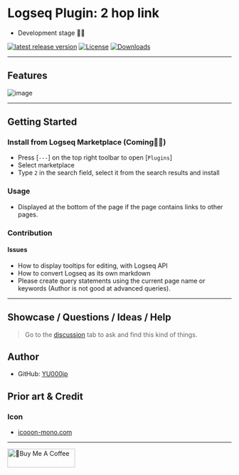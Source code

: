 # Logseq Plugin: 2 hop link

- Development stage 👷🚧

[![latest release version](https://img.shields.io/github/v/release/YU000jp/logseq-plugin-two-hop-link)](https://github.com/YU000jp/logseq-plugin-two-hop-link/releases)
[![License](https://img.shields.io/github/license/YU000jp/logseq-plugin-two-hop-link?color=blue)](https://github.com/YU000jp/logseq-plugin-two-hop-link/LICENSE)
[![Downloads](https://img.shields.io/github/downloads/YU000jp/logseq-plugin-two-hop-link/total.svg)](https://github.com/YU000jp/logseq-plugin-two-hop-link/releases)
<!-- Published 2023 -->

---

## Features

![image](https://github.com/YU000jp/logseq-plugin-two-hop-link/assets/111847207/f9d858b0-20c7-4359-a607-001992f2ad41)

---

## Getting Started

### Install from Logseq Marketplace (Coming👷🚧)

- Press [`---`] on the top right toolbar to open [`Plugins`]
- Select marketplace
- Type `2` in the search field, select it from the search results and install

### Usage

- Displayed at the bottom of the page if the page contains links to other pages.

### Contribution

#### Issues

- How to display tooltips for editing, with Logseq API
- How to convert Logseq as its own markdown
- Please create query statements using the current page name or keywords (Author is not good at advanced queries).

---

## Showcase / Questions / Ideas / Help

> Go to the [discussion](https://github.com/YU000jp/logseq-plugin-two-hop-link/discussions) tab to ask and find this kind of things.

## Author

- GitHub: [YU000jp](https://github.com/YU000jp)

## Prior art & Credit

### Icon

- [icooon-mono.com](https://icooon-mono.com/14733-lego%e3%82%a2%e3%82%a4%e3%82%b3%e3%83%b32/)

---

<a href="https://www.buymeacoffee.com/yu000japan" target="_blank"><img src="https://cdn.buymeacoffee.com/buttons/v2/default-violet.png" alt="🍌Buy Me A Coffee" style="height: 42px;width: 152px" ></a>
